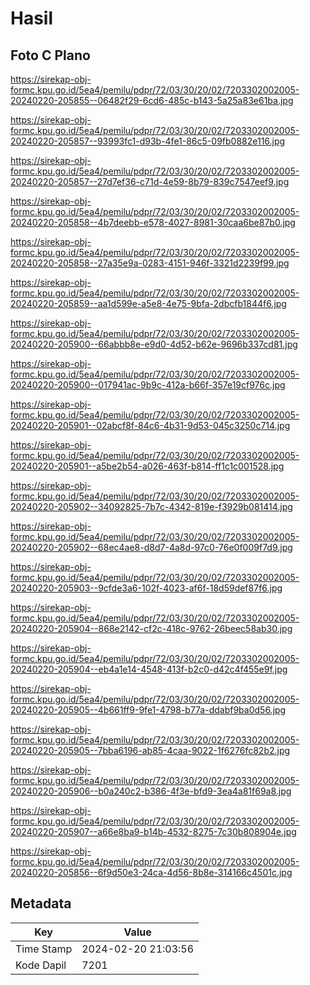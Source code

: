 # Hasil

## Foto C Plano

https://sirekap-obj-formc.kpu.go.id/5ea4/pemilu/pdpr/72/03/30/20/02/7203302002005-20240220-205855--06482f29-6cd6-485c-b143-5a25a83e61ba.jpg

https://sirekap-obj-formc.kpu.go.id/5ea4/pemilu/pdpr/72/03/30/20/02/7203302002005-20240220-205857--93993fc1-d93b-4fe1-86c5-09fb0882e116.jpg

https://sirekap-obj-formc.kpu.go.id/5ea4/pemilu/pdpr/72/03/30/20/02/7203302002005-20240220-205857--27d7ef36-c71d-4e59-8b79-839c7547eef9.jpg

https://sirekap-obj-formc.kpu.go.id/5ea4/pemilu/pdpr/72/03/30/20/02/7203302002005-20240220-205858--4b7deebb-e578-4027-8981-30caa6be87b0.jpg

https://sirekap-obj-formc.kpu.go.id/5ea4/pemilu/pdpr/72/03/30/20/02/7203302002005-20240220-205858--27a35e9a-0283-4151-946f-3321d2239f99.jpg

https://sirekap-obj-formc.kpu.go.id/5ea4/pemilu/pdpr/72/03/30/20/02/7203302002005-20240220-205859--aa1d599e-a5e8-4e75-9bfa-2dbcfb1844f6.jpg

https://sirekap-obj-formc.kpu.go.id/5ea4/pemilu/pdpr/72/03/30/20/02/7203302002005-20240220-205900--66abbb8e-e9d0-4d52-b62e-9696b337cd81.jpg

https://sirekap-obj-formc.kpu.go.id/5ea4/pemilu/pdpr/72/03/30/20/02/7203302002005-20240220-205900--017941ac-9b9c-412a-b66f-357e19cf976c.jpg

https://sirekap-obj-formc.kpu.go.id/5ea4/pemilu/pdpr/72/03/30/20/02/7203302002005-20240220-205901--02abcf8f-84c6-4b31-9d53-045c3250c714.jpg

https://sirekap-obj-formc.kpu.go.id/5ea4/pemilu/pdpr/72/03/30/20/02/7203302002005-20240220-205901--a5be2b54-a026-463f-b814-ff1c1c001528.jpg

https://sirekap-obj-formc.kpu.go.id/5ea4/pemilu/pdpr/72/03/30/20/02/7203302002005-20240220-205902--34092825-7b7c-4342-819e-f3929b081414.jpg

https://sirekap-obj-formc.kpu.go.id/5ea4/pemilu/pdpr/72/03/30/20/02/7203302002005-20240220-205902--68ec4ae8-d8d7-4a8d-97c0-76e0f009f7d9.jpg

https://sirekap-obj-formc.kpu.go.id/5ea4/pemilu/pdpr/72/03/30/20/02/7203302002005-20240220-205903--9cfde3a6-102f-4023-af6f-18d59def87f6.jpg

https://sirekap-obj-formc.kpu.go.id/5ea4/pemilu/pdpr/72/03/30/20/02/7203302002005-20240220-205904--868e2142-cf2c-418c-9762-26beec58ab30.jpg

https://sirekap-obj-formc.kpu.go.id/5ea4/pemilu/pdpr/72/03/30/20/02/7203302002005-20240220-205904--eb4a1e14-4548-413f-b2c0-d42c4f455e9f.jpg

https://sirekap-obj-formc.kpu.go.id/5ea4/pemilu/pdpr/72/03/30/20/02/7203302002005-20240220-205905--4b661ff9-9fe1-4798-b77a-ddabf9ba0d56.jpg

https://sirekap-obj-formc.kpu.go.id/5ea4/pemilu/pdpr/72/03/30/20/02/7203302002005-20240220-205905--7bba6196-ab85-4caa-9022-1f6276fc82b2.jpg

https://sirekap-obj-formc.kpu.go.id/5ea4/pemilu/pdpr/72/03/30/20/02/7203302002005-20240220-205906--b0a240c2-b386-4f3e-bfd9-3ea4a81f69a8.jpg

https://sirekap-obj-formc.kpu.go.id/5ea4/pemilu/pdpr/72/03/30/20/02/7203302002005-20240220-205907--a66e8ba9-b14b-4532-8275-7c30b808904e.jpg

https://sirekap-obj-formc.kpu.go.id/5ea4/pemilu/pdpr/72/03/30/20/02/7203302002005-20240220-205856--6f9d50e3-24ca-4d56-8b8e-314166c4501c.jpg


## Metadata

| Key        | Value               |
| ---------- | ------------------- |
| Time Stamp | 2024-02-20 21:03:56 |
| Kode Dapil | 7201                |



